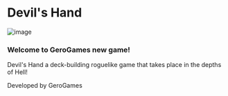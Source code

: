 # Devil's Hand
![image](https://user-images.githubusercontent.com/82965181/115597274-61f54900-a2d9-11eb-9e54-97b9d653a5e2.png)
### Welcome to GeroGames new game!

Devil's Hand a deck-building roguelike game that takes place in the depths of Hell!

Developed by GeroGames



